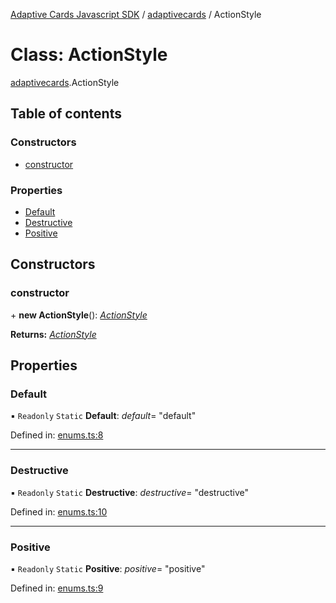 [Adaptive Cards Javascript SDK](../README.md) / [adaptivecards](../modules/adaptivecards.md) / ActionStyle

# Class: ActionStyle

[adaptivecards](../modules/adaptivecards.md).ActionStyle

## Table of contents

### Constructors

- [constructor](adaptivecards.actionstyle.md#constructor)

### Properties

- [Default](adaptivecards.actionstyle.md#default)
- [Destructive](adaptivecards.actionstyle.md#destructive)
- [Positive](adaptivecards.actionstyle.md#positive)

## Constructors

### constructor

\+ **new ActionStyle**(): [_ActionStyle_](enums.actionstyle.md)

**Returns:** [_ActionStyle_](enums.actionstyle.md)

## Properties

### Default

▪ `Readonly` `Static` **Default**: _default_= "default"

Defined in: [enums.ts:8](https://github.com/microsoft/AdaptiveCards/blob/0938a1f10/source/nodejs/adaptivecards/src/enums.ts#L8)

---

### Destructive

▪ `Readonly` `Static` **Destructive**: _destructive_= "destructive"

Defined in: [enums.ts:10](https://github.com/microsoft/AdaptiveCards/blob/0938a1f10/source/nodejs/adaptivecards/src/enums.ts#L10)

---

### Positive

▪ `Readonly` `Static` **Positive**: _positive_= "positive"

Defined in: [enums.ts:9](https://github.com/microsoft/AdaptiveCards/blob/0938a1f10/source/nodejs/adaptivecards/src/enums.ts#L9)
